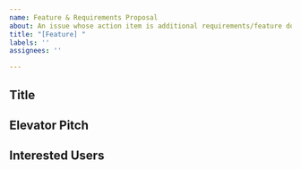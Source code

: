 ```yaml
---
name: Feature & Requirements Proposal
about: An issue whose action item is additional requirements/feature documentation
title: "[Feature] "
labels: ''
assignees: ''

---
```


## Title

## Elevator Pitch

## Interested Users
